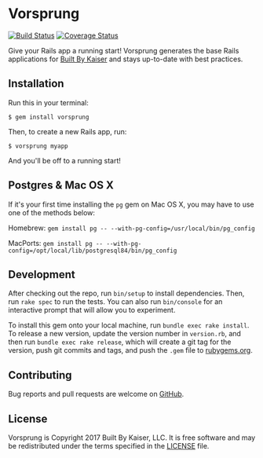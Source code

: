 # Vorsprung
[![Build Status](https://travis-ci.org/builtbykaiser/vorsprung.svg?branch=master)](https://travis-ci.org/builtbykaiser/vorsprung) [![Coverage Status](https://coveralls.io/repos/github/builtbykaiser/vorsprung/badge.svg?branch=master)](https://coveralls.io/github/builtbykaiser/vorsprung?branch=master)

Give your Rails app a running start! Vorsprung generates the base Rails applications for [Built By Kaiser](http://www.builtbykaiser.com) and stays up-to-date with best practices.

## Installation

Run this in your terminal:

```shell
$ gem install vorsprung
```

Then, to create a new Rails app, run:

```shell
$ vorsprung myapp
```

And you'll be off to a running start!

## Postgres & Mac OS X

If it's your first time installing the `pg` gem on Mac OS X, you may have to use one of the methods below:

Homebrew: `gem install pg -- --with-pg-config=/usr/local/bin/pg_config`

MacPorts: `gem install pg -- --with-pg-config=/opt/local/lib/postgresql84/bin/pg_config`

## Development

After checking out the repo, run `bin/setup` to install dependencies. Then, run `rake spec` to run the tests. You can also run `bin/console` for an interactive prompt that will allow you to experiment.

To install this gem onto your local machine, run `bundle exec rake install`. To release a new version, update the version number in `version.rb`, and then run `bundle exec rake release`, which will create a git tag for the version, push git commits and tags, and push the `.gem` file to [rubygems.org](https://rubygems.org).

## Contributing

Bug reports and pull requests are welcome on [GitHub](https://github.com/builtbykaiser/vorsprung).

## License

Vorsprung is Copyright 2017 Built By Kaiser, LLC. It is free software and may be redistributed under the terms specified in the [LICENSE] file.

[LICENSE]: LICENSE
